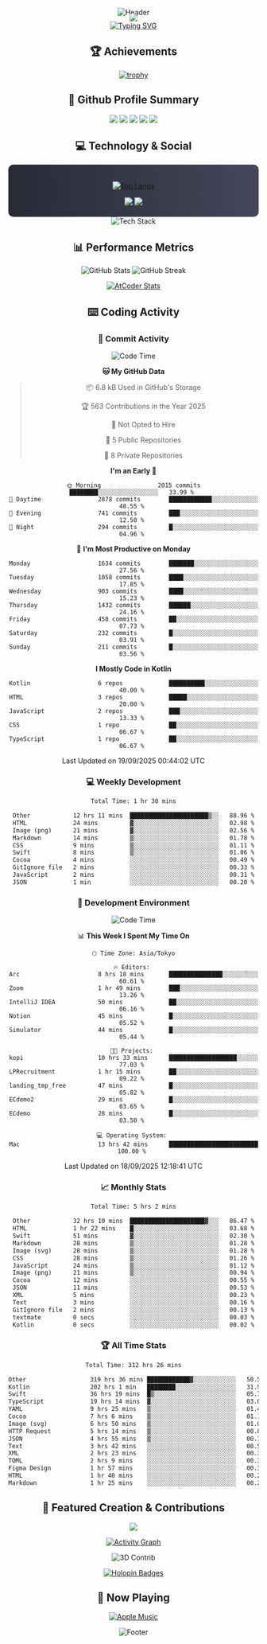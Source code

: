 <div align="center">
  
![Header](https://capsule-render.vercel.app/api?type=waving&color=gradient&customColorList=12&height=300&section=header&text=Welcome%20to%20Batapii's%20Universe&fontSize=50&animation=fadeIn&fontAlignY=40&desc=Android%20Developer%20|%20Kotlin%20LOVE%20)

<div style="margin-top: -20px;">
  <img src="https://readme-typing-svg.herokuapp.com/?lines=Crafting+Android+Experiences;Building+Tomorrow's+Apps+Today;Always+Learning,+Always+Growing&font=Fira%20Code&center=true&width=440&height=45&color=f75c7e&vCenter=true&size=22&pause=1000">
</div>

<a href="https://git.io/typing-svg">
  <img src="https://readme-typing-svg.demolab.com?font=Fira+Code&weight=600&size=28&duration=4000&pause=1000&center=true&vCenter=true&width=800&lines=Hey+there!+I'm+Batapii+%F0%9F%91%8B;Android+Developer+from+Japan+%F0%9F%87%AF%F0%9F%87%B5" alt="Typing SVG" />
</a>

## 🏆 Achievements

[![trophy](https://github-profile-trophy.vercel.app/?username=batapii&theme=onestar&no-frame=true&no-bg=true&column=8&rank=SECRET,SSS,SS,S,AAA,AA,A,B,C,?&margin-w=10&margin-h=10)](https://github.com/ryo-ma/github-profile-trophy)

## 🎯 Github Profile Summary

<div align="center">
  <img src="http://github-profile-summary-cards.vercel.app/api/cards/profile-details?username=batapii&theme=radical" />
  <img src="http://github-profile-summary-cards.vercel.app/api/cards/repos-per-language?username=batapii&theme=radical" />
  <img src="http://github-profile-summary-cards.vercel.app/api/cards/most-commit-language?username=batapii&theme=radical" />
  <img src="http://github-profile-summary-cards.vercel.app/api/cards/stats?username=batapii&theme=radical" />
  <img src="http://github-profile-summary-cards.vercel.app/api/cards/productive-time?username=batapii&theme=radical" />
</div>

## 💻 Technology & Social

<div align="center" style="background: linear-gradient(to right, #282A36, #44475A); padding: 20px; border-radius: 10px;">

[![Top Langs](https://github-readme-stats.vercel.app/api/top-langs/?username=batapii
)](https://github.com/anuraghazra/github-readme-stats)

<div style="margin-top: 15px">
<a href="https://github.com/batapii"><img src="https://img.shields.io/github/followers/batapii?style=for-the-badge&logo=github&label=Follow&color=ff6e96&labelColor=282A36"/></a>
<a href="https://twitter.com/batapii3939"><img src="https://img.shields.io/twitter/follow/batapii?style=for-the-badge&logo=twitter&color=1DA1F2&labelColor=282A36&label= Twitter"/></a>
</div>

</div>

<div align="center">
<img src="https://github-readme-tech-stack.vercel.app/api/cards?title=Tech+Stack&align=center&titleAlign=center&fontSize=20&lineHeight=10&lineCount=4&theme=github_dark&width=800&bg=%230D1117&badge=%23161B22&border=%2321262D&titleColor=%2358A6FF&line1=kotlin%2Ckotlin%2C0095D5%3Bandroid%2Candroid%2C00ff00%3Bjetpackcompose%2Cjetpack%2C4285F4%3B&line2=swift%2Cswift%2CFA7343%3Bfirebase%2Cfirebase%2CFFCA28%3Bgithub%2Cgithub%2C181717%3B&line3=typescript%2Ctypescript%2C3178C6%3Bgraphql%2Cgraphql%2CE10098%3Bsupabase%2Csupabase%2C3FCF8E%3B&line4=gradle%2Cgradle%2C02303A%3Bgitkraken%2Cgitkraken%2C179287%3Bpostman%2Cpostman%2CFF6C37%3B" alt="Tech Stack" />
</div>



## 📊 Performance Metrics

<div align="center">

![GitHub Stats](https://github-readme-stats.vercel.app/api?username=batapii&show_icons=true&theme=radical&hide_border=true&bg_color=0D1117)
![GitHub Streak](https://github-readme-streak-stats.herokuapp.com/?user=batapii&theme=radical&hide_border=true&background=0D1117)

[![AtCoder Stats](https://atcoder-readme-stats.vercel.app/stats/batapii3939?theme=dark&show_history=5&width=495)](https://github.com/iwbc-mzk/atcoder-readme-stats)

</div>

## ⌨️ Coding Activity

### 🌟 Commit Activity
<!--START_SECTION:commit-stats-->
![Code Time](http://img.shields.io/badge/Code%20Time-632%20hrs%203%20mins-blue)

**🐱 My GitHub Data** 

> 📦 6.8 kB Used in GitHub's Storage 
 > 
> 🏆 563 Contributions in the Year 2025
 > 
> 🚫 Not Opted to Hire
 > 
> 📜 5 Public Repositories 
 > 
> 🔑 8 Private Repositories 
 > 
**I'm an Early 🐤** 

```text
🌞 Morning                2015 commits        ████████░░░░░░░░░░░░░░░░░   33.99 % 
🌆 Daytime                2878 commits        ████████████░░░░░░░░░░░░░   48.55 % 
🌃 Evening                741 commits         ███░░░░░░░░░░░░░░░░░░░░░░   12.50 % 
🌙 Night                  294 commits         █░░░░░░░░░░░░░░░░░░░░░░░░   04.96 % 
```
📅 **I'm Most Productive on Monday** 

```text
Monday                   1634 commits        ███████░░░░░░░░░░░░░░░░░░   27.56 % 
Tuesday                  1058 commits        ████░░░░░░░░░░░░░░░░░░░░░   17.85 % 
Wednesday                903 commits         ████░░░░░░░░░░░░░░░░░░░░░   15.23 % 
Thursday                 1432 commits        ██████░░░░░░░░░░░░░░░░░░░   24.16 % 
Friday                   458 commits         ██░░░░░░░░░░░░░░░░░░░░░░░   07.73 % 
Saturday                 232 commits         █░░░░░░░░░░░░░░░░░░░░░░░░   03.91 % 
Sunday                   211 commits         █░░░░░░░░░░░░░░░░░░░░░░░░   03.56 % 
```


**I Mostly Code in Kotlin** 

```text
Kotlin                   6 repos             ██████████░░░░░░░░░░░░░░░   40.00 % 
HTML                     3 repos             █████░░░░░░░░░░░░░░░░░░░░   20.00 % 
JavaScript               2 repos             ███░░░░░░░░░░░░░░░░░░░░░░   13.33 % 
CSS                      1 repo              ██░░░░░░░░░░░░░░░░░░░░░░░   06.67 % 
TypeScript               1 repo              ██░░░░░░░░░░░░░░░░░░░░░░░   06.67 % 
```




 Last Updated on 19/09/2025 00:44:02 UTC
<!--END_SECTION:commit-stats-->

### 💻 Weekly Development
<!--START_SECTION:wakatime-->

```txt
Total Time: 1 hr 30 mins

Other            12 hrs 11 mins  ██████████████████████▒░░   88.96 %
HTML             24 mins         ▓░░░░░░░░░░░░░░░░░░░░░░░░   02.98 %
Image (png)      21 mins         ▓░░░░░░░░░░░░░░░░░░░░░░░░   02.56 %
Markdown         14 mins         ▒░░░░░░░░░░░░░░░░░░░░░░░░   01.78 %
CSS              9 mins          ▒░░░░░░░░░░░░░░░░░░░░░░░░   01.11 %
Swift            8 mins          ▒░░░░░░░░░░░░░░░░░░░░░░░░   01.06 %
Cocoa            4 mins          ░░░░░░░░░░░░░░░░░░░░░░░░░   00.49 %
GitIgnore file   2 mins          ░░░░░░░░░░░░░░░░░░░░░░░░░   00.33 %
JavaScript       2 mins          ░░░░░░░░░░░░░░░░░░░░░░░░░   00.31 %
JSON             1 min           ░░░░░░░░░░░░░░░░░░░░░░░░░   00.20 %
```

<!--END_SECTION:wakatime-->

### 🔨 Development Environment
<!--START_SECTION:dev-stats-->
![Code Time](http://img.shields.io/badge/Code%20Time-636%20hrs%2029%20mins-blue)

📊 **This Week I Spent My Time On** 

```text
🕑︎ Time Zone: Asia/Tokyo

🔥 Editors: 
Arc                      8 hrs 18 mins       ███████████████░░░░░░░░░░   60.61 % 
Zoom                     1 hr 49 mins        ███░░░░░░░░░░░░░░░░░░░░░░   13.26 % 
IntelliJ IDEA            50 mins             ██░░░░░░░░░░░░░░░░░░░░░░░   06.16 % 
Notion                   45 mins             █░░░░░░░░░░░░░░░░░░░░░░░░   05.52 % 
Simulator                44 mins             █░░░░░░░░░░░░░░░░░░░░░░░░   05.44 % 

🐱‍💻 Projects: 
kopi                     10 hrs 33 mins      ███████████████████░░░░░░   77.03 % 
LPRecruitment            1 hr 15 mins        ██░░░░░░░░░░░░░░░░░░░░░░░   09.22 % 
landing_tmp_free         47 mins             █░░░░░░░░░░░░░░░░░░░░░░░░   05.82 % 
ECdemo2                  29 mins             █░░░░░░░░░░░░░░░░░░░░░░░░   03.65 % 
ECdemo                   28 mins             █░░░░░░░░░░░░░░░░░░░░░░░░   03.50 % 

💻 Operating System: 
Mac                      13 hrs 42 mins      █████████████████████████   100.00 % 
```


 Last Updated on 18/09/2025 12:18:41 UTC
<!--END_SECTION:dev-stats-->

### 📈 Monthly Stats
<!--START_SECTION:wakamonth-->

```txt
Total Time: 5 hrs 2 mins

Other            32 hrs 10 mins  █████████████████████▓░░░   86.47 %
HTML             1 hr 22 mins    █░░░░░░░░░░░░░░░░░░░░░░░░   03.68 %
Swift            51 mins         ▓░░░░░░░░░░░░░░░░░░░░░░░░   02.30 %
Markdown         28 mins         ▒░░░░░░░░░░░░░░░░░░░░░░░░   01.28 %
Image (svg)      28 mins         ▒░░░░░░░░░░░░░░░░░░░░░░░░   01.28 %
CSS              28 mins         ▒░░░░░░░░░░░░░░░░░░░░░░░░   01.26 %
JavaScript       24 mins         ▒░░░░░░░░░░░░░░░░░░░░░░░░   01.12 %
Image (png)      21 mins         ▒░░░░░░░░░░░░░░░░░░░░░░░░   00.94 %
Cocoa            12 mins         ░░░░░░░░░░░░░░░░░░░░░░░░░   00.55 %
JSON             11 mins         ░░░░░░░░░░░░░░░░░░░░░░░░░   00.53 %
XML              5 mins          ░░░░░░░░░░░░░░░░░░░░░░░░░   00.23 %
Text             3 mins          ░░░░░░░░░░░░░░░░░░░░░░░░░   00.16 %
GitIgnore file   2 mins          ░░░░░░░░░░░░░░░░░░░░░░░░░   00.13 %
textmate         0 secs          ░░░░░░░░░░░░░░░░░░░░░░░░░   00.03 %
Kotlin           0 secs          ░░░░░░░░░░░░░░░░░░░░░░░░░   00.02 %
```

<!--END_SECTION:wakamonth-->

### 🏆 All Time Stats
<!--START_SECTION:wakaalltime-->

```txt
Total Time: 312 hrs 26 mins

Other                  319 hrs 36 mins ████████████▓░░░░░░░░░░░░   50.57 %
Kotlin                 202 hrs 1 min   ████████░░░░░░░░░░░░░░░░░   31.96 %
Swift                  36 hrs 19 mins  █▒░░░░░░░░░░░░░░░░░░░░░░░   05.75 %
TypeScript             19 hrs 14 mins  ▓░░░░░░░░░░░░░░░░░░░░░░░░   03.04 %
YAML                   9 hrs 25 mins   ▒░░░░░░░░░░░░░░░░░░░░░░░░   01.49 %
Cocoa                  7 hrs 6 mins    ▒░░░░░░░░░░░░░░░░░░░░░░░░   01.13 %
Image (svg)            6 hrs 50 mins   ▒░░░░░░░░░░░░░░░░░░░░░░░░   01.08 %
HTTP Request           5 hrs 14 mins   ▒░░░░░░░░░░░░░░░░░░░░░░░░   00.83 %
JSON                   4 hrs 55 mins   ▒░░░░░░░░░░░░░░░░░░░░░░░░   00.78 %
Text                   3 hrs 42 mins   ░░░░░░░░░░░░░░░░░░░░░░░░░   00.59 %
XML                    2 hrs 23 mins   ░░░░░░░░░░░░░░░░░░░░░░░░░   00.38 %
TOML                   2 hrs 9 mins    ░░░░░░░░░░░░░░░░░░░░░░░░░   00.34 %
Figma Design           1 hr 57 mins    ░░░░░░░░░░░░░░░░░░░░░░░░░   00.31 %
HTML                   1 hr 40 mins    ░░░░░░░░░░░░░░░░░░░░░░░░░   00.27 %
Markdown               1 hr 25 mins    ░░░░░░░░░░░░░░░░░░░░░░░░░   00.23 %
```

<!--END_SECTION:wakaalltime-->


## 🌟 Featured Creation & Contributions

<div align="center">
  <a href="https://github.com/batapii/ToDoSNS">
    <img src="https://github-readme-stats.vercel.app/api/pin/?username=batapii&repo=ToDoSNS&theme=radical&hide_border=true&bg_color=0D1117" />
  </a>

[![Activity Graph](https://github-readme-activity-graph.vercel.app/graph?username=batapii&custom_title=Contribution%20Graph&hide_border=true&theme=radical&bg_color=0D1117)](https://github.com/ashutosh00710/github-readme-activity-graph)

![3D Contrib](./profile-3d-contrib/profile-night-rainbow.svg)

[![Holopin Badges](https://holopin.me/batapii)](https://holopin.io/@batapii)

</div>

## 🎵 Now Playing

<div align="center">
  
[![Apple Music](https://music-profile.rayriffy.com/theme/dark.svg?uid=001005.6598667d2ffd4a10a4f429edd0ba24c4.1156)](https://github.com/rayriffy/apple-music-github-profile)

</div>

![Footer](https://capsule-render.vercel.app/api?type=waving&color=gradient&customColorList=12&height=100&section=footer)

</div>
